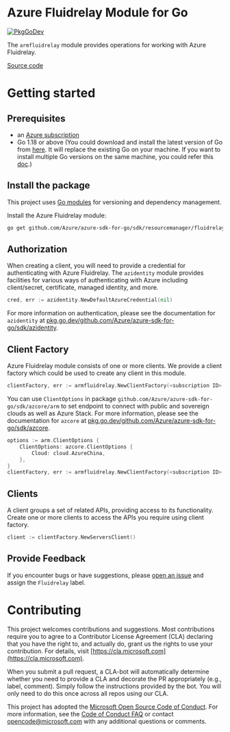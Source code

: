 # Azure Fluidrelay Module for Go

[![PkgGoDev](https://pkg.go.dev/badge/github.com/Azure/azure-sdk-for-go/sdk/resourcemanager/fluidrelay/armfluidrelay)](https://pkg.go.dev/github.com/Azure/azure-sdk-for-go/sdk/resourcemanager/fluidrelay/armfluidrelay)

The `armfluidrelay` module provides operations for working with Azure Fluidrelay.

[Source code](https://github.com/Azure/azure-sdk-for-go/tree/main/sdk/resourcemanager/fluidrelay/armfluidrelay)

# Getting started

## Prerequisites

- an [Azure subscription](https://azure.microsoft.com/free/)
- Go 1.18 or above (You could download and install the latest version of Go from [here](https://go.dev/doc/install). It will replace the existing Go on your machine. If you want to install multiple Go versions on the same machine, you could refer this [doc](https://go.dev/doc/manage-install).)

## Install the package

This project uses [Go modules](https://github.com/golang/go/wiki/Modules) for versioning and dependency management.

Install the Azure Fluidrelay module:

```sh
go get github.com/Azure/azure-sdk-for-go/sdk/resourcemanager/fluidrelay/armfluidrelay
```

## Authorization

When creating a client, you will need to provide a credential for authenticating with Azure Fluidrelay.  The `azidentity` module provides facilities for various ways of authenticating with Azure including client/secret, certificate, managed identity, and more.

```go
cred, err := azidentity.NewDefaultAzureCredential(nil)
```

For more information on authentication, please see the documentation for `azidentity` at [pkg.go.dev/github.com/Azure/azure-sdk-for-go/sdk/azidentity](https://pkg.go.dev/github.com/Azure/azure-sdk-for-go/sdk/azidentity).

## Client Factory

Azure Fluidrelay module consists of one or more clients. We provide a client factory which could be used to create any client in this module.

```go
clientFactory, err := armfluidrelay.NewClientFactory(<subscription ID>, cred, nil)
```

You can use `ClientOptions` in package `github.com/Azure/azure-sdk-for-go/sdk/azcore/arm` to set endpoint to connect with public and sovereign clouds as well as Azure Stack. For more information, please see the documentation for `azcore` at [pkg.go.dev/github.com/Azure/azure-sdk-for-go/sdk/azcore](https://pkg.go.dev/github.com/Azure/azure-sdk-for-go/sdk/azcore).

```go
options := arm.ClientOptions {
    ClientOptions: azcore.ClientOptions {
        Cloud: cloud.AzureChina,
    },
}
clientFactory, err := armfluidrelay.NewClientFactory(<subscription ID>, cred, &options)
```

## Clients

A client groups a set of related APIs, providing access to its functionality.  Create one or more clients to access the APIs you require using client factory.

```go
client := clientFactory.NewServersClient()
```

## Provide Feedback

If you encounter bugs or have suggestions, please
[open an issue](https://github.com/Azure/azure-sdk-for-go/issues) and assign the `Fluidrelay` label.

# Contributing

This project welcomes contributions and suggestions. Most contributions require
you to agree to a Contributor License Agreement (CLA) declaring that you have
the right to, and actually do, grant us the rights to use your contribution.
For details, visit [https://cla.microsoft.com](https://cla.microsoft.com).

When you submit a pull request, a CLA-bot will automatically determine whether
you need to provide a CLA and decorate the PR appropriately (e.g., label,
comment). Simply follow the instructions provided by the bot. You will only
need to do this once across all repos using our CLA.

This project has adopted the
[Microsoft Open Source Code of Conduct](https://opensource.microsoft.com/codeofconduct/).
For more information, see the
[Code of Conduct FAQ](https://opensource.microsoft.com/codeofconduct/faq/)
or contact [opencode@microsoft.com](mailto:opencode@microsoft.com) with any
additional questions or comments.